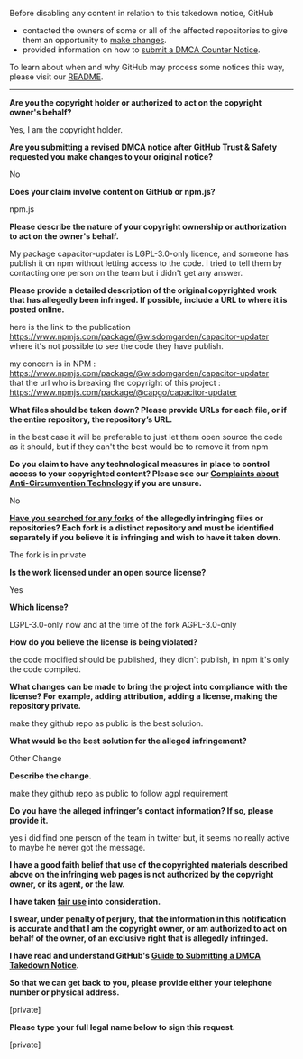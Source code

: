 Before disabling any content in relation to this takedown notice, GitHub
- contacted the owners of some or all of the affected repositories to give them an opportunity to [make changes](https://docs.github.com/en/github/site-policy/dmca-takedown-policy#a-how-does-this-actually-work).
- provided information on how to [submit a DMCA Counter Notice](https://docs.github.com/en/articles/guide-to-submitting-a-dmca-counter-notice).

To learn about when and why GitHub may process some notices this way, please visit our [README](https://github.com/github/dmca/blob/master/README.md#anatomy-of-a-takedown-notice).

---

**Are you the copyright holder or authorized to act on the copyright owner's behalf?**

Yes, I am the copyright holder.

**Are you submitting a revised DMCA notice after GitHub Trust & Safety requested you make changes to your original notice?**

No

**Does your claim involve content on GitHub or npm.js?**

npm.js

**Please describe the nature of your copyright ownership or authorization to act on the owner's behalf.**

My package capacitor-updater is LGPL-3.0-only licence, and someone has publish it on npm without letting access to the code.
i tried to tell them by contacting one person on the team but i didn't get any answer.

**Please provide a detailed description of the original copyrighted work that has allegedly been infringed. If possible, include a URL to where it is posted online.**

here is the link to the publication https://www.npmjs.com/package/@wisdomgarden/capacitor-updater where it's not possible to see the code they have publish.

my concern is in NPM : https://www.npmjs.com/package/@wisdomgarden/capacitor-updater  
that the url who is breaking the copyright of this project :  
https://www.npmjs.com/package/@capgo/capacitor-updater  

**What files should be taken down? Please provide URLs for each file, or if the entire repository, the repository’s URL.**

in the best case it will be preferable to just let them open source the code as it should, but if they can't the best would be to remove it from npm

**Do you claim to have any technological measures in place to control access to your copyrighted content? Please see our <a href="https://docs.github.com/articles/guide-to-submitting-a-dmca-takedown-notice#complaints-about-anti-circumvention-technology">Complaints about Anti-Circumvention Technology</a> if you are unsure.**

No

**<a href="https://docs.github.com/articles/dmca-takedown-policy#b-what-about-forks-or-whats-a-fork">Have you searched for any forks</a> of the allegedly infringing files or repositories? Each fork is a distinct repository and must be identified separately if you believe it is infringing and wish to have it taken down.**

The fork is in private

**Is the work licensed under an open source license?**

Yes

**Which license?**

LGPL-3.0-only now and at the time of the fork AGPL-3.0-only

**How do you believe the license is being violated?**

the code modified should be published, they didn't publish, in npm it's only the code compiled.

**What changes can be made to bring the project into compliance with the license? For example, adding attribution, adding a license, making the repository private.**

make they github repo as public is the best solution.

**What would be the best solution for the alleged infringement?**

Other Change

**Describe the change.**

make they github repo as public to follow agpl requirement

**Do you have the alleged infringer’s contact information? If so, please provide it.**

yes i did find one person of the team in twitter but, it seems no really active to maybe he never got the message.

**I have a good faith belief that use of the copyrighted materials described above on the infringing web pages is not authorized by the copyright owner, or its agent, or the law.**

**I have taken <a href="https://www.lumendatabase.org/topics/22">fair use</a> into consideration.**

**I swear, under penalty of perjury, that the information in this notification is accurate and that I am the copyright owner, or am authorized to act on behalf of the owner, of an exclusive right that is allegedly infringed.**

**I have read and understand GitHub's <a href="https://docs.github.com/articles/guide-to-submitting-a-dmca-takedown-notice/">Guide to Submitting a DMCA Takedown Notice</a>.**

**So that we can get back to you, please provide either your telephone number or physical address.**

[private]

**Please type your full legal name below to sign this request.**

[private]
